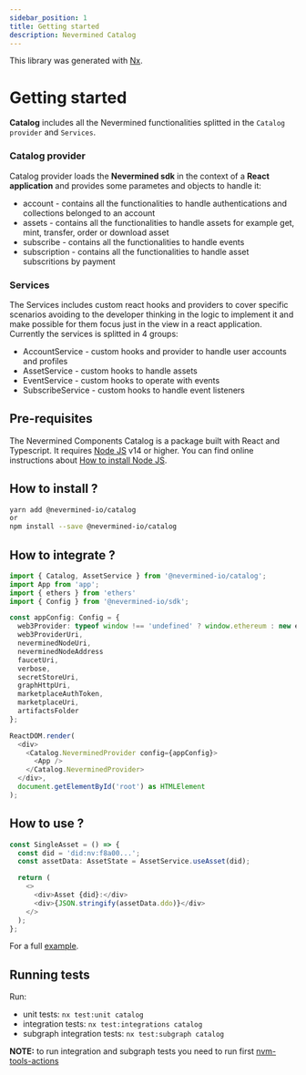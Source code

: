 ```yaml
---
sidebar_position: 1
title: Getting started
description: Nevermined Catalog
---
```


This library was generated with [Nx](https://nx.dev).

# Getting started

**Catalog** includes all the Nevermined functionalities splitted in the `Catalog provider` and `Services`.

### Catalog provider

Catalog provider loads the **Nevermined sdk** in the context of a **React application** and provides some parametes
and objects to handle it:

* account - contains all the functionalities to handle authentications and collections belonged to an account
* assets - contains all the functionalities to handle assets for example get, mint, transfer, order or download asset
* subscribe - contains all the functionalities to handle events
* subscription - contains all the functionalities to handle asset subscritions by payment

### Services

The Services includes custom react hooks and providers to cover specific scenarios avoiding to the developer thinking in the logic to implement it and make possible for them focus just in the view in a react application. Currently the services is splitted in 4 groups:

* AccountService - custom hooks and provider to handle user accounts and profiles
* AssetService - custom hooks to handle assets
* EventService - custom hooks to operate with events
* SubscribeService - custom hooks to handle event listeners

## Pre-requisites

The Nevermined Components Catalog is a package built with React and Typescript.
It requires [Node JS](https://nodejs.org/) v14 or higher. You can find online instructions about [How to install Node JS](https://nodejs.dev/en/learn/how-to-install-nodejs/).

## How to install ?

```bash
yarn add @nevermined-io/catalog
or
npm install --save @nevermined-io/catalog
```

## How to integrate ?

```typescript
import { Catalog, AssetService } from '@nevermined-io/catalog';
import App from 'app';
import { ethers } from 'ethers'
import { Config } from '@nevermined-io/sdk';

const appConfig: Config = {
  web3Provider: typeof window !== 'undefined' ? window.ethereum : new ethers.providers.JsonRpcProvider(nodeUri),
  web3ProviderUri,
  neverminedNodeUri,
  neverminedNodeAddress
  faucetUri,
  verbose,
  secretStoreUri,
  graphHttpUri,
  marketplaceAuthToken,
  marketplaceUri,
  artifactsFolder
};

ReactDOM.render(
  <div>
    <Catalog.NeverminedProvider config={appConfig}>
      <App />
    </Catalog.NeverminedProvider>
  </div>,
  document.getElementById('root') as HTMLElement
);
```

## How to use ?

```typescript
const SingleAsset = () => {
  const did = 'did:nv:f8a00...';
  const assetData: AssetState = AssetService.useAsset(did);

  return (
    <>
      <div>Asset {did}:</div>
      <div>{JSON.stringify(assetData.ddo)}</div>
    </>
  );
};

```

For a full [example](https://github.com/nevermined-io/components-catalog/tree/main/example).

## Running tests

Run:
- unit tests: `nx test:unit catalog`
- integration tests: `nx test:integrations catalog`
- subgraph integration tests: `nx test:subgraph catalog`

**NOTE:** to run integration and subgraph tests you need to run first [nvm-tools-actions](https://github.com/nevermined-io/nvm-tools-actions)
